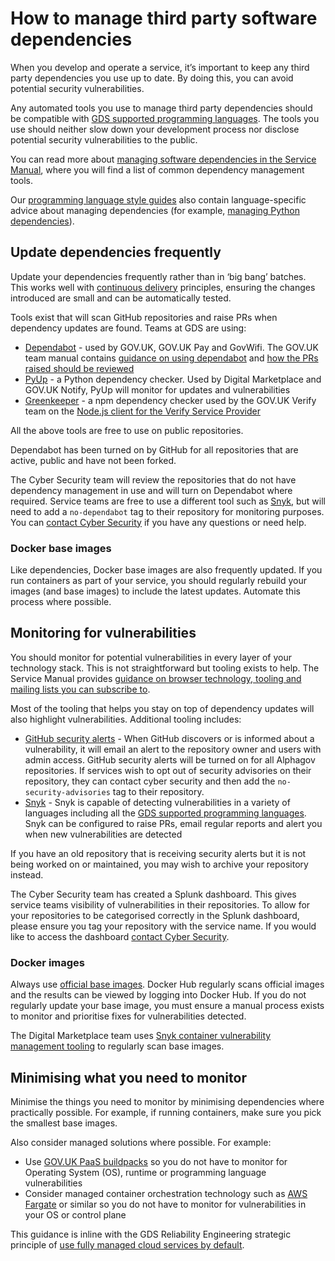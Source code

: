 # How to manage third party software dependencies

When you develop and operate a service, it’s important to keep any third party dependencies you use up to date. By doing this, you can avoid potential security vulnerabilities.

Any automated tools you use to manage third party dependencies should be compatible with [GDS supported programming languages][]. The tools you use should neither slow down your development process nor disclose potential security vulnerabilities to the public.

You can read more about [managing software dependencies in the Service Manual][], where you will find a list of common dependency management tools.

Our [programming language style guides][] also contain language-specific advice about managing dependencies (for example, [managing Python dependencies][]).

## Update dependencies frequently

Update your dependencies frequently rather than in ‘big bang’ batches. This works well with [continuous delivery][] principles, ensuring the changes introduced are small and can be automatically tested.

Tools exist that will scan GitHub repositories and raise PRs when dependency updates are found. Teams at GDS are using:

* [Dependabot][] - used by GOV.UK, GOV.UK Pay and GovWifi. The GOV.UK team manual contains [guidance on using dependabot][] and [how the PRs raised should be reviewed][]
* [PyUp][] - a Python dependency checker. Used by Digital Marketplace and GOV.UK Notify, PyUp will monitor for updates and vulnerabilities
* [Greenkeeper][] - a npm dependency checker used by the GOV.UK Verify team on the [Node.js client for the Verify Service Provider][]

All the above tools are free to use on public repositories.

Dependabot has been turned on by GitHub for all repositories that are active, public and have not been forked.

The Cyber Security team will review the repositories that do not have dependency management in use and will turn on Dependabot where required. Service teams are free to use a different tool such as [Snyk](https://snyk.io/), but will need to add a `no-dependabot` tag to their repository for monitoring purposes. You can [contact Cyber Security](https://gds.slack.com/archives/CCMPJKFDK) if you have any questions or need help.


### Docker base images

Like dependencies, Docker base images are also frequently updated. If you run containers as part of your service, you should regularly rebuild your images (and base images) to include the latest updates. Automate this process where possible.

## Monitoring for vulnerabilities

You should monitor for potential vulnerabilities in every layer of your technology stack. This is not straightforward but tooling exists to help. The Service Manual provides [guidance on browser technology, tooling and mailing lists you can subscribe to][].

Most of the tooling that helps you stay on top of dependency updates will also highlight vulnerabilities. Additional tooling includes:

* [GitHub security alerts][] - When GitHub discovers or is informed about a vulnerability, it will email an alert to the repository owner and users with admin access. GitHub security alerts will be turned on for all Alphagov repositories. If services wish to opt out of security advisories on their repository, they can contact cyber security and then add the `no-security-advisories` tag to their repository.
* [Snyk][] - Snyk is capable of detecting vulnerabilities in a variety of languages including all the [GDS supported programming languages][]. Snyk can be configured to raise PRs, email regular reports and alert you when new vulnerabilities are detected

If you have an old repository that is receiving security alerts but it is not being worked on or maintained, you may wish to archive your repository instead.

The Cyber Security team has created a Splunk dashboard. This gives service teams visibility of vulnerabilities in their repositories. To allow for your repositories to be categorised correctly in the Splunk dashboard, please ensure you tag your repository with the service name. If you would like to access the dashboard [contact Cyber Security](https://gds.slack.com/archives/CCMPJKFDK).

### Docker images

Always use [official base images][]. Docker Hub regularly scans official images and the results can be viewed by logging into Docker Hub. If you do not regularly update your base image, you must ensure a manual process exists to monitor and prioritise fixes for vulnerabilities detected.

The Digital Marketplace team uses [Snyk container vulnerability management tooling][] to regularly scan base images.

## Minimising what you need to monitor

Minimise the things you need to monitor by minimising dependencies where practically possible. For example, if running containers, make sure you pick the smallest base images.

Also consider managed solutions where possible. For example:

* Use [GOV.UK PaaS buildpacks][] so you do not have to monitor for Operating System (OS), runtime or programming language vulnerabilities
* Consider managed container orchestration technology such as [AWS Fargate][] or similar so you do not have to monitor for vulnerabilities in your OS or control plane

This guidance is inline with the GDS Reliability Engineering strategic principle of [use fully managed cloud services by default][].

[GDS supported programming languages]: /standards/programming-languages.html#content
[managing software dependencies in the Service Manual]: https://www.gov.uk/service-manual/technology/managing-software-dependencies
[programming language style guides]: /manuals/programming-languages.html
[managing Python dependencies]: /manuals/programming-languages/python/python.html#dependencies
[Snyk]: https://snyk.io/
[monitor code dependencies]: https://snyk.io/features
[continuous delivery]: https://gds-way.cloudapps.digital/standards/continuous-delivery.html
[Dependabot]: https://dependabot.com/
[guidance on using Dependabot]: https://docs.publishing.service.gov.uk/manual/manage-ruby-dependencies.html
[how the PRs raised should be reviewed]: https://docs.publishing.service.gov.uk/manual/merge-pr.html#dependabot
[PyUp]: https://pyup.io/
[Greenkeeper]: https://greenkeeper.io/
[Node.js client for the Verify Service Provider]: https://github.com/alphagov/passport-verify
[guidance on browser technology, tooling and mailing lists you can subscribe to]: https://www.gov.uk/service-manual/technology/managing-software-dependencies#managing-risks-in-third-party-code
[GitHub security alerts]: https://help.github.com/en/articles/about-security-alerts-for-vulnerable-dependencies
[official base images]: https://docs.docker.com/docker-hub/official_images/
[Snyk container vulnerability management tooling]: https://snyk.io/features/container-vulnerability-management/
[GOV.UK PaaS buildpacks]: https://docs.cloud.service.gov.uk/guidance.html#responsibility-model
[AWS Fargate]: https://aws.amazon.com/fargate/
[use fully managed cloud services by default]: https://reliability-engineering.cloudapps.digital/documentation/strategy-and-principles/re-principles.html#3-use-fully-managed-cloud-services-by-default

